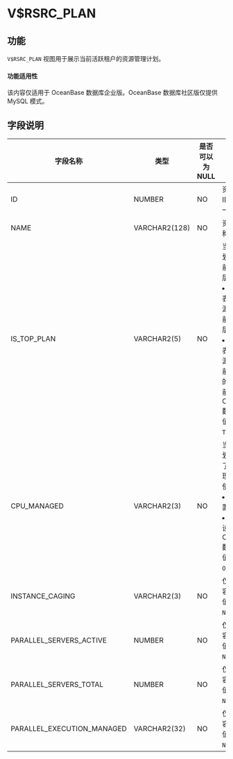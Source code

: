 V$RSRC_PLAN 
================================

功能 
-----------------------

`V$RSRC_PLAN` 视图用于展示当前活跃租户的资源管理计划。

  <main id="notice" >
    <h4>功能适用性</h4>
    <p>该内容仅适用于 OceanBase 数据库企业版。OceanBase 数据库社区版仅提供 MySQL 模式。</p>
  </main>

字段说明 
-------------------------



|            字段名称            |      类型       | 是否可以为 NULL |                                                                                                          描述                                                                                                          |
|----------------------------|---------------|------------|----------------------------------------------------------------------------------------------------------------------------------------------------------------------------------------------------------------------|
| ID                         | NUMBER        | NO         | 资源计划 ID，全局唯一。                                                                                                                                                                                                        |
| NAME                       | VARCHAR2(128) | NO         | 资源计划名称。                                                                                                                                                                                                              |
| IS_TOP_PLAN                | VARCHAR2(5)   | NO         | 当前资源计划是否为当前设定的顶层计划： <li> `TRUE`：表示当前资源计划是当前设定的顶层计划   <li> `FALSE`：表示当前资源计划是当前顶层计划的子计划    目前，OceanBase 数据库中该值固定为 `TRUE`。 |
| CPU_MANAGED                | VARCHAR2(3)   | NO         | 当前资源计划是否设置了参数来管理 CPU 的使用率： <li> `ON`：已设置   <li> `OFF`：未设置    目前，OceanBase 数据库中该值固定为 `ON`。                               |
| INSTANCE_CAGING            | VARCHAR2(3)   | NO         | 仅用于兼容，目前该值固定为 `NULL`。                                                                                                                                                                                                |
| PARALLEL_SERVERS_ACTIVE    | NUMBER        | NO         | 仅用于兼容，目前该值固定为 `NULL`。                                                                                                                                                                                                |
| PARALLEL_SERVERS_TOTAL     | NUMBER        | NO         | 仅用于兼容，目前该值固定为 `NULL`。                                                                                                                                                                                                |
| PARALLEL_EXECUTION_MANAGED | VARCHAR2(32)  | NO         | 仅用于兼容，目前该值固定为 `NULL`。                                                                                                                                                                                                |


